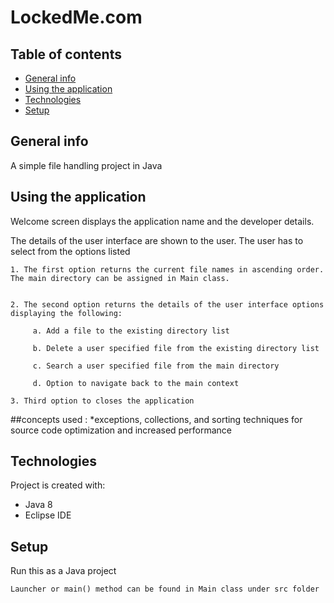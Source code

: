 # LockedMe.com

## Table of contents
* [General info](#general-info)
* [Using the application](#using-the-application)
* [Technologies](#technologies)
* [Setup](#setup)

## General info
A simple file handling project in Java

## Using the application
Welcome screen displays the application name and the developer details.


The details of the user interface are shown to the user. The user has to select from the options listed 

 
    1. The first option returns the current file names in ascending order. The main directory can be assigned in Main class.
  

    2. The second option returns the details of the user interface options displaying the following:

         a. Add a file to the existing directory list

         b. Delete a user specified file from the existing directory list

         c. Search a user specified file from the main directory

         d. Option to navigate back to the main context

    3. Third option to closes the application
##concepts  used :
*exceptions, collections, and sorting techniques for source code optimization and increased performance	

## Technologies
Project is created with:
* Java 8
* Eclipse IDE

	
## Setup
Run this as a Java project

```
Launcher or main() method can be found in Main class under src folder
```


